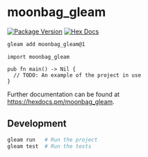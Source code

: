 # moonbag_gleam

[![Package Version](https://img.shields.io/hexpm/v/moonbag_gleam)](https://hex.pm/packages/moonbag_gleam)
[![Hex Docs](https://img.shields.io/badge/hex-docs-ffaff3)](https://hexdocs.pm/moonbag_gleam/)

```sh
gleam add moonbag_gleam@1
```
```gleam
import moonbag_gleam

pub fn main() -> Nil {
  // TODO: An example of the project in use
}
```

Further documentation can be found at <https://hexdocs.pm/moonbag_gleam>.

## Development

```sh
gleam run   # Run the project
gleam test  # Run the tests
```
